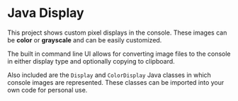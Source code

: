 
# Java Display

This project shows custom pixel displays in the console. These images can be **color** or **grayscale** and can be easily customized. 

The built in command line UI allows for converting image files to the console in either display type and optionally copying to clipboard.

Also included are the `Display` and `ColorDisplay` Java classes in which console images are represented. These classes can be imported into your own code for personal use.
